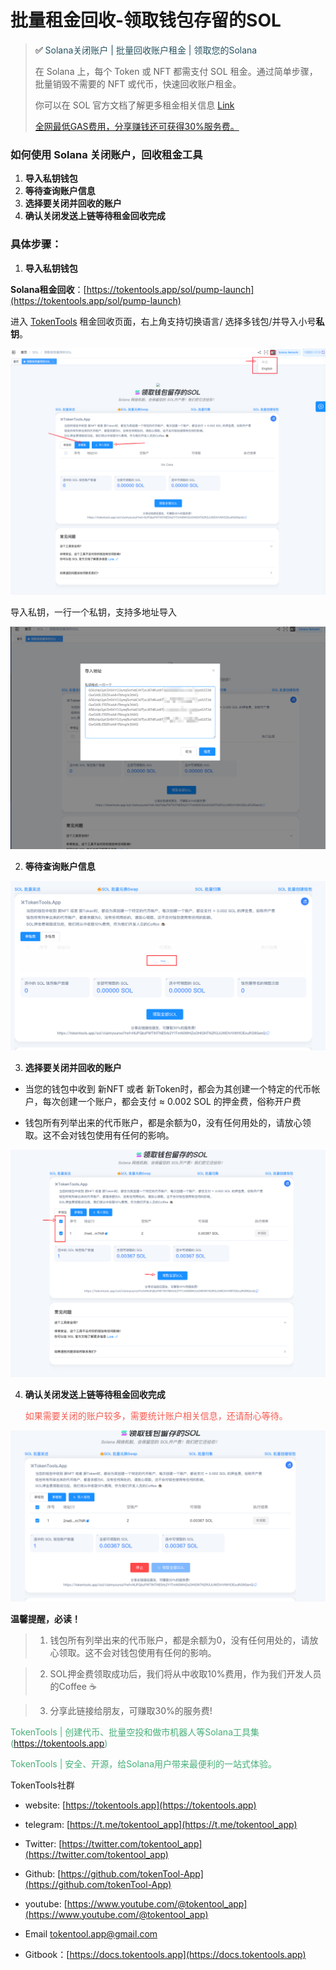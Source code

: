 # 批量租金回收-领取钱包存留的SOL

> **✅**  <font color=#265261>Solana关闭账户 | 批量回收账户租金 | 领取您的Solana</font>
>
> 在 Solana 上，每个 Token 或 NFT 都需支付 SOL 租金。通过简单步骤，批量销毁不需要的 NFT 或代币，快速回收账户租金。
>
> 你可以在 SOL 官方文档了解更多租金相关信息 [Link ](https://solana.com/docs/core/accounts)
>
> [全网最低GAS费用，分享赚钱还可获得30%服务费。](https://tokentools.app/sol/pump-launch)



### **如何使用 Solana 关闭账户，回收租金工具**

1. **导入私钥钱包**
2. **等待查询账户信息**
3. **选择要关闭并回收的账户**
5. **确认关闭发送上链等待租金回收完成**

### **具体步骤：**
1. **导入私钥钱包**

**Solana租金回收**：[https://tokentools.app/sol/pump-launch](https://tokentools.app/sol/pump-launch)

进入 [TokenTools](https://tokentools.app/sol/pump-launch) 租金回收页面，右上角支持切换语言/ 选择多钱包/并导入小号**私钥**。

![image-20240802125507706](../.gitbook/assets/sol/image-20240802125507706.png)

导入私钥，一行一个私钥，支持多地址导入

![image-20240802125622189](../.gitbook/assets/sol/image-20240802125622189.png)

2. **等待查询账户信息**

   

![image-20240802121008780](../.gitbook/assets/sol/image-20240802121008780.png)

3. **选择要关闭并回收的账户**

- 当您的钱包中收到 新NFT 或者 新Token时，都会为其创建一个特定的代币帐户，每次创建一个账户，都会支付 ≈ 0.002 SOL 的押金费，俗称开户费

- 钱包所有列举出来的代币账户，都是余额为0，没有任何用处的，请放心领取。这不会对钱包使用有任何的影响。

  

![image-20240802125958990](../.gitbook/assets/sol/image-20240802125958990.png)



4. **确认关闭发送上链等待租金回收完成**

   <font color=#f65a51>如果需要关闭的账户较多，需要统计账户相关信息，还请耐心等待。</font>

![image-20240802130017778](../.gitbook/assets/sol/image-20240802130017778.png)



**温馨提醒，必读！**

> 1. 钱包所有列举出来的代币账户，都是余额为0，没有任何用处的，请放心领取。这不会对钱包使用有任何的影响。

> 2. SOL押金费领取成功后，我们将从中收取10%费用，作为我们开发人员的Coffee ☕️

> 3. 分享此链接给朋友，可赚取30%的服务费!



<font color=#47af78>TokenTools | 创建代币、批量空投和做市机器人等Solana工具集(https://tokentools.app)</font>

<font color=#47af78>TokenTools | 安全、开源，给Solana用户带来最便利的一站式体验。</font>



TokenTools社群

- website: [https://tokentools.app](https://tokentools.app)

- telegram: [https://t.me/tokentool_app](https://t.me/tokentool_app)

- Twitter: [https://twitter.com/tokentool_app](https://twitter.com/tokentool_app)

- Github: [https://github.com/tokenTool-App](https://github.com/tokenTool-App)

- youtube: [https://www.youtube.com/@tokentool_app](https://www.youtube.com/@tokentool_app)

- Email [tokentool.app@gmail.com](tokentool.app@gmail.com)

- Gitbook：[https://docs.tokentools.app](https://docs.tokentools.app)
